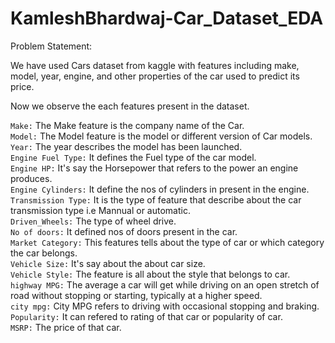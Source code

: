 # KamleshBhardwaj-Car_Dataset_EDA

Problem Statement:

We have used Cars dataset from kaggle with features including make, model, year, engine, and other properties of the car used to predict its price.

Now we observe the each features present in the dataset.<br>

 `Make:` The Make feature is the company name of the Car.<br>
`Model:` The Model feature is the model or different version of Car models.<br>
`Year:`  The year describes the model has been launched.<br>
`Engine Fuel Type:` It defines the Fuel type of the car model.<br>
`Engine HP:` It's say the Horsepower that refers to the power an engine produces.<br>
`Engine Cylinders:` It define the nos of cylinders in present in the engine.<br>
`Transmission Type:` It is the type of feature that describe about the car transmission type i.e Mannual or automatic.<br>
`Driven_Wheels:` The type of wheel drive.<br>
`No of doors:` It defined nos of doors present in the car.<br>
`Market Category:` This features tells about the type of car or which category the car belongs. <br>
`Vehicle Size:` It's say about the about car size.<br>
`Vehicle Style:` The feature is all about the style that belongs to car.<br>
`highway MPG:` The average a car will get while driving on an open stretch of road without stopping or starting, typically at a higher speed.<br>
`city mpg:` City MPG refers to driving with occasional stopping and braking.<br>
`Popularity:` It can refered to rating of that car or popularity of car.<br>
`MSRP:` The price of that car.


